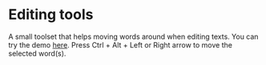 # Editing tools
A small toolset that helps moving words around when editing texts. You can try the demo [here](https://pskv.me/editing/). Press Ctrl + Alt + Left or Right arrow to move the selected word(s).